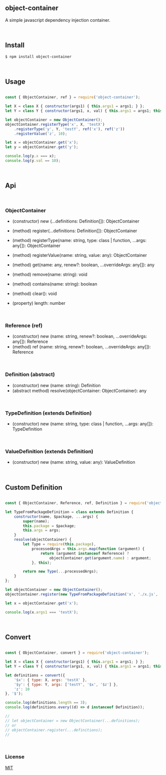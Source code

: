 ## object-container

A simple javascript dependency injection container.

&nbsp;
&nbsp;

## Install

```sh
$ npm install object-container
```

&nbsp;
&nbsp;

## Usage

```js

const { ObjectContainer, ref } = require('object-container');

let X = class X { constructor(args1) { this.args1 = args1; } };
let Y = class Y { constructor(args1, x, val) { this.args1 = args1; this.x = x; this.val = val; } };

let objectContainer = new ObjectContainer();
objectContainer.registerType('x', X, 'testX')
    .registerType('y', Y, 'testY', ref('x'), ref('z'))
    .registerValue('z', 10);

let x = objectContainer.get('x');
let y = objectContainer.get('y');

console.log(y.x === x); 
console.log(y.val == 10); 

```

&nbsp;
&nbsp;

## Api  

&nbsp;

### ObjectContainer

- (constructor) new (...definitions: Definition[]): ObjectContainer

- (method) register(...definitions: Definition[]): ObjectContainer
- (method) registerType(name: string, type: class | function, ...args: any[]): ObjectContainer
- (method) registerValue(name: string, value: any): ObjectContainer
- (method) get(name: any, renew?: boolean, ...overrideArgs: any[]): any
- (method) remove(name: string): void
- (method) contains(name: string): boolean
- (method) clear(): void

- (property) length: number

&nbsp;

### Reference (ref)

- (constructor) new (name: string, renew?: boolean, ...overrideArgs: any[]): Reference
- (method) ref (name: string, renew?: boolean, ...overrideArgs: any[]): Reference

&nbsp;

### Definition (abstract)

- (constructor) new (name: string): Definition
- (abstract method) resolve(objectContainer: ObjectContainer): any

&nbsp;

### TypeDefinition (extends Definition)

- (constructor) new (name: string, type: class | function, ...args: any[]): TypeDefinition

&nbsp;


### ValueDefinition (extends Definition)

- (constructor) new (name: string, value: any): ValueDefinition


&nbsp;
&nbsp;

## Custom Definition

```js

const { ObjectContainer, Reference, ref, Definition } = require('object-container');

let TypeFromPackageDefinition = class extends Definition {
    constructor(name, $package, ...args) {
        super(name);
        this.package = $package;
        this.args = args;
    }
    resolve(objectContainer) {
        let Type = require(this.package),
            processedArgs = this.args.map(function (argument) {
                return (argument instanceof Reference) ?
                    objectContainer.get(argument.name) : argument;
            }, this);

        return new Type(...processedArgs);
    }
};

let objectContainer = new ObjectContainer();
objectContainer.register(new TypeFromPackageDefinition('x', './x.js', 'testX'));

let x = objectContainer.get('x');

console.log(x.args1 === 'testX');

```

&nbsp;
&nbsp;

## Convert

```js

const { ObjectContainer, convert } = require('object-container');

let X = class X { constructor(args1) { this.args1 = args1; } };
let Y = class Y { constructor(args1, x, val) { this.args1 = args1; this.x = x; this.val = val; } };

let definitions = convert({
    '$x': { type: X, args: 'testX' },
    '$y': { type: Y, args: ['testY', '$x', '$z'] },
    'z': 10
}, '$');

console.log(definitions.length == 3);
console.log(definitions.every((d) => d instanceof Definition));

//
// let objectContainer = new ObjectContainer(...definitions);
// or
// objectContainer.register(...definitions);
//

```

&nbsp;
&nbsp;

### License

[MIT](LICENSE)